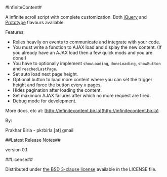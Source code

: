 #InfiniteContent#

A infinite scroll script with complete customization. Both [jQuery](http://jquery.com/) and [Prototype](http://www.prototypejs.org/) flavours available.

Features:

* Relies heavily on events to communicate and integrate with your code.
* You must write a function to AJAX load and display the new content. (If you already have an AJAX load then a few quick mods and you are done!)
* You have to optionally implement `showLoading`, `doneLoading`, `showButton` and `reachedLastPage`.
* Set auto load next page height.
* Optional button to load more content where you can set the trigger height and force the button every _x_ pages.
* Hides pagination after loading the content.
* Set maximum AJAX failures after which no more request are fired.
* Debug mode for develepment.

More docs, etc at: [http://infinitecontent.bir.la](http://infinitecontent.bir.la)

By:

Prakhar Birla - pkrbirla [at] gmail

##Latest Release Notes##

version 0.1

##License##

Distributed under [the BSD 3-clause license](https://raw.github.com/birla/InfiniteContent) available in the LICENSE file.

